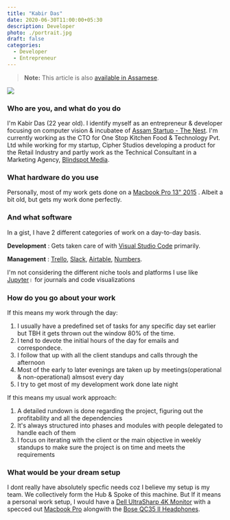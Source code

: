 ```yaml
---
title: "Kabir Das"
date: 2020-06-30T11:00:00+05:30
description: Developer
photo: ./portrait.jpg
draft: false
categories:
  - Developer
  - Entrepreneur
---
```


> **Note:** This article is also [available in Assamese](/interviews/4/kabir-das/).

![](/interviews/4/portrait.jpg)

### Who are you, and what do you do

I'm Kabir Das (22 year old). I identify myself as an entrepreneur & developer focusing on computer vision & incubatee of [Assam Startup - The Nest](http://startup.assam.gov.in/). I'm currently working as the CTO for One Stop Kitchen Food & Technology Pvt. Ltd while working for my startup, Cipher Studios developing a product for the Retail Industry and partly work as the Technical Consultant in a Marketing Agency, [Blindspot Media](mediablidspot.in).

### What hardware do you use

Personally, most of my work gets done on a [Macbook Pro 13" 2015](https://www.laptopmag.com/reviews/laptops/apple-macbook-pro-retina-15-inch-2015) . Albeit a bit old, but gets my work done perfectly.

### And what software

In a gist, I have 2 different categories of work on a day-to-day basis.

**Development** : Gets taken care of with [Visual Studio Code](https://code.visualstudio.com/) primarily.

**Management** : [Trello](https://trello.com/), [Slack](https://slack.com/), [Airtable](https://airtable.com/), [Numbers](https://www.apple.com/in/numbers/).

I'm not considering the different niche tools and platforms I use like [Jupyter](https://jupyter.org/)। for journals and code visualizations

### How do you go about your work

If this means my work through the day:

1. I usually have a predefined set of tasks for any specific day set earlier but TBH it gets thrown out the window 80% of the time.
2. I tend to devote the initial hours of the day for emails and correspondece.
3. I follow that up with all the client standups and calls through the afternoon
4. Most of the early to later evenings are taken up by meetings(operational & non-operational) almsost every day
5. I try to get most of my development work done late night

If this means my usual work approach:

1. A detailed rundown is done regarding the project, figuring out the profitability and all the dependencies
2. It's always structured into phases and modules with people delegated to handle each of them
3. I focus on iterating with the client or the main objective in weekly standups to make sure the project is on time and meets the requirements

### What would be your dream setup

I dont really have absolutely specfic needs coz I believe my setup is my team. We collectively form the Hub & Spoke of this machine. But If it means a personal work setup, I would have a [Dell UltraSharp 4K Monitor](https://www.dell.com/si/business/p/dell-u2718q-monitor/pd) with a specced out [Macbook Pro](https://www.apple.com/in/macbook-pro-16/) alongwith the [Bose QC35 II Headphones](https://www.boseindia.com/en_in/products/headphones/over_ear_headphones/quietcomfort-35-wireless-ii.html#v=qc35_ii_black).
